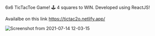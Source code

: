 6x6 TicTacToe Game! 🕹
4 squares to WIN.
Developed using ReactJS!

Availalbe on this link 
https://tictac2o.netlify.app/

![Screenshot from 2021-07-14 12-03-15](https://user-images.githubusercontent.com/40559010/125586340-e0f751b6-68b0-41ce-886e-13754d19a5d0.png)
